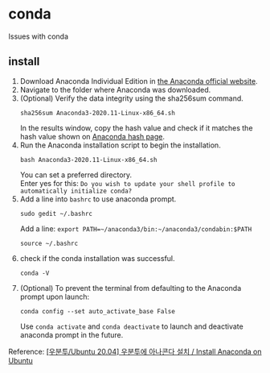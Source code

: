 # conda
Issues with conda

## install
1. Download Anaconda Individual Edition in [the Anaconda official website](www.anaconda.com/products/individual).
2. Navigate to the folder where Anaconda was downloaded.
3. (Optional) Verify the data integrity using the sha256sum command.
    ```
    sha256sum Anaconda3-2020.11-Linux-x86_64.sh
    ```
    In the results window, copy the hash value and check if it matches the hash value shown on [Anaconda hash page](https://docs.anaconda.com/anaconda/hashes/).
4. Run the Anaconda installation script to begin the installation.
    ```
    bash Anaconda3-2020.11-Linux-x86_64.sh
    ```
    You can set a preferred directory.   
    Enter yes for this: `Do you wish to update your shell profile to automatically initialize conda?`
5. Add a line into `bashrc` to use anaconda prompt.
    ```
    sudo gedit ~/.bashrc
    ```
    Add a line: `export PATH=~/anaconda3/bin:~/anaconda3/condabin:$PATH`
    ```
    source ~/.bashrc
    ```
6. check if the conda installation was successful.
    ```
    conda -V
    ```
7. (Optional) To prevent the terminal from defaulting to the Anaconda prompt upon launch:
    ```
    conda config --set auto_activate_base False
    ```
    Use `conda activate` and `conda deactivate` to launch and deactivate anaconda prompt in the future.

Reference: [[우분투/Ubuntu 20.04] 우분투에 아나콘다 설치 / Install Anaconda on Ubuntu](https://ieworld.tistory.com/12)    

